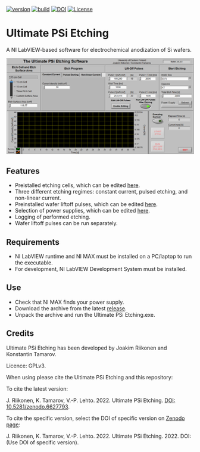 [![version](https://img.shields.io/badge/version-v2.0.2.5-orange)](https://github.com/naitsok/ultimate-psi-etching/)
[![build](https://img.shields.io/badge/build-passing-green.svg)](https://github.com/naitsok/ultimate-psi-etching/releases/)
[![DOI](https://zenodo.org/badge/DOI/10.5281/zenodo.6627794.svg)](https://doi.org/10.5281/zenodo.6627794)
[![License](https://img.shields.io/badge/license-GPLv3.0-blue)](./LICENSE)

# Ultimate PSi Etching

A NI LabVIEW-based software for electrochemical anodization of Si wafers.

![Inteface](./documentation/interface.png)

## Features

- Preistalled etching cells, which can be edited [here](./init/Etch_Cells.csv).
- Three different etching regimes: constant current, pulsed etching, and non-linear current.
- Preinstalled wafer liftoff pulses, which can be edited [here](./init/Etch_Cells.csv).
- Selection of power supplies, which can be edited [here](./init/Power_Supplies.csv).
- Logging of performed etching.
- Wafer liftoff pulses can be run separately.

## Requirements

- NI LabVIEW runtime and NI MAX must be installed on a PC/laptop to run the executable.
- For development, NI LabVIEW Development System must be installed.

## Use

- Check that NI MAX finds your power supply.
- Download the archive from the latest [release](https://github.com/naitsok/ultimate-psi-etching/releases/).
- Unpack the archive and run the Ultimate PSi Etching.exe.

## Credits

Ultimate PSi Etching has been developed by Joakim Riikonen and Konstantin Tamarov.

Licence: GPLv3.

When using please cite the Ultimate PSi Etching and this repository:

To cite the latest version:

J. Riikonen, K. Tamarov, V.-P. Lehto. 2022. Ultimate PSi Etching. [DOI: 10.5281/zenodo.6627793](https://doi.org/10.5281/zenodo.6627793).

To cite the specific version, select the DOI of specific version on [Zenodo page](https://doi.org/10.5281/zenodo.6627793):

J. Riikonen, K. Tamarov, V.-P. Lehto. 2022. Ultimate PSi Etching. 2022. DOI: (Use DOI of specific version).